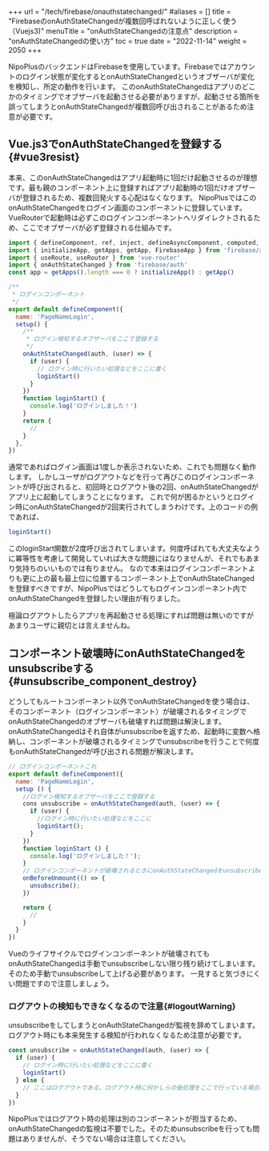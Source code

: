 +++
url = "/tech/firebase/onauthstatechanged/"
#aliases = []
title = "FirebaseのonAuthStateChangedが複数回呼ばれないように正しく使う（Vuejs3)"
menuTitle = "onAuthStateChangedの注意点"
description = "onAuthStateChangedの使い方"
toc = true
date = "2022-11-14"
weight = 2050
+++

NipoPlusのバックエンドはFirebaseを使用しています。Firebaseではアカウントのログイン状態が変化するとonAuthStateChangedというオブザーバが変化を検知し、所定の動作を行います。
このonAuthStateChangedはアプリのどこかのタイミングでオブザーバを起動させる必要がありますが、起動させる箇所を誤ってしまうとonAuthStateChangedが複数回呼び出されることがあるため注意が必要です。

## Vue.js3でonAuthStateChangedを登録する{#vue3resist}

本来、このonAuthStateChangedはアプリ起動時に1回だけ起動させるのが理想です。最も親のコンポーネント上に登録すればアプリ起動時の1回だけオブザーバが登録されるため、複数回発火する心配はなくなります。
NipoPlusではこのonAuthStateChangedをログイン画面のコンポーネントに登録しています。
VueRouterで起動時は必ずこのログインコンポーネントへリダイレクトされるため、ここでオブザーバが必ず登録される仕組みです。

```javascript
import { defineComponent, ref, inject, defineAsyncComponent, computed, onBeforeUnmount } from 'vue'
import { initializeApp, getApps, getApp, FirebaseApp } from 'firebase/app'
import { useRoute, useRouter } from 'vue-router'
import { onAuthStateChanged } from 'firebase/auth'
const app = getApps().length === 0 ? initializeApp() : getApp()

/**
 * ログインコンポーネント
 */
export default defineComponent({
  name: 'PageNameLogin',
  setup() {
    /**
     * ログイン検知するオブザーバをここで登録する
     */
    onAuthStateChanged(auth, (user) => {
      if (user) {
        // ログイン時に行いたい処理などをここに書く
        loginStart()
      }
    })
    function loginStart() {
      console.log('ログインしました！')
    }
    return {
      //
    }
  },
})
```

通常であればログイン画面は1度しか表示されないため、これでも問題なく動作します。
しかしユーザがログアウトなどを行って再びこのログインコンポーネントが呼び出されると、初回時とログアウト後の2回、onAuthStateChangedがアプリ上に起動してしまうことになります。
これで何が困るかというとログイン時にonAuthStateChangedが2回実行されてしまうわけです。上のコードの例であれば、

```javascript
loginStart()
```

このloginStart関数が2度呼び出されてしまいます。何度呼ばれても大丈夫なように冪等性を考慮して開発していれば大きな問題にはなりませんが、それでもあまり気持ちのいいものでは有りません。
なので本来はログインコンポーネントよりも更に上の最も最上位に位置するコンポーネント上でonAuthStateChangedを登録すべきですが、NipoPlusではどうしてもログインコンポーネント内でonAuthStateChangedを登録したい理由が有りました。

極論ログアウトしたらアプリを再起動させる処理にすれば問題は無いのですがあまりユーザに親切とは言えませんね。

## コンポーネント破壊時にonAuthStateChangedをunsubscribeする{#unsubscribe_component_destroy}

どうしてもルートコンポーネント以外でonAuthStateChangedを使う場合は、そのコンポーネント（ログインコンポーネント）が破壊されるタイミングでonAuthStateChangedのオブザーバも破壊すれば問題は解決します。
onAuthStateChangedはそれ自体がunsubscribeを返すため、起動時に変数へ格納し、コンポーネントが破壊されるタイミングでunsubscribeを行うことで何度もonAuthStateChangedが呼び出される問題が解決します。

```javascript
// ログインコンポーネントこれ
export default defineComponent({
  name: 'PageNameLogin',
  setup () {
    //ログイン検知するオブザーバをここで登録する
    cons unsubscribe = onAuthStateChanged(auth, (user) => {
      if (user) {
        //ログイン時に行いたい処理などをここに
        loginStart();
      }
    })
    function loginStart () {
      console.log('ログインしました！');
    }
    // ログインコンポーネントが破壊されるときにonAuthStateChangedをunsubscribeする
    onBeforeUnmount(() => {
      unsubscribe();
    })

    return {
      //
    }
  }
})
```

Vueのライフサイクルでログインコンポーネントが破壊されてもonAuthStateChangedは手動でunsubscribeしない限り残り続けてしまいます。そのため手動でunsubscribeして上げる必要があります。
一見すると気づきにくい問題ですので注意しましょう。

### ログアウトの検知もできなくなるので注意{#logoutWarning}

unsubscribeをしてしまうとonAuthStateChangedが監視を辞めてしまいます。ログアウト時にも本来発生する検知が行われなくなるため注意が必要です。

```javascript
const unsubscribe = onAuthStateChanged(auth, (user) => {
  if (user) {
    // ログイン時に行いたい処理などをここに書く
    loginStart()
  } else {
    // ここはログアウトである。ログアウト時に何かしらの後処理をここで行っている場合はunsubscribeしてしまうとこの処理が呼ばれなくなるため注意が必要
  }
})
```

NipoPlusではログアウト時の処理は別のコンポーネントが担当するため、onAuthStateChangedの監視は不要でした。そのためunsubscribeを行っても問題はありませんが、そうでない場合は注意してください。

